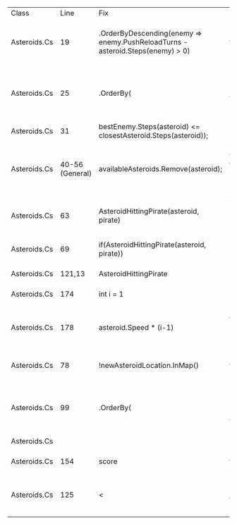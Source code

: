 <table>
    <tr>
        <td>Class</td>
        <td>Line</td>
        <td>Fix</td>
        <td>Reason</td>
    </tr>
    <tr>
        <td>Asteroids.Cs</td>
        <td>19</td>
        <td>.OrderByDescending(enemy => enemy.PushReloadTurns - asteroid.Steps(enemy) > 0)</td>
        <td>it is better to order by enemies who the asteroid can hit when they don't have a push</td>
    </tr>
    <tr>
        <td>Asteroids.Cs</td>
        <td>25</td>
        <td>.OrderBy(</td>
        <td>instead of orderbyDescending because it is better to hit the closest capsule that we can hit</td>
    </tr>
    <tr>
        <td>Asteroids.Cs</td>
        <td>31</td>
        <td>bestEnemy.Steps(asteroid) <= closestAsteroid.Steps(asteroid));</td>
        <td> put asteroid instead of pirate</td>
    </tr>
    <tr>
        <td>Asteroids.Cs</td>
        <td>40-56 (General)</td>
        <td>availableAsteroids.Remove(asteroid);</td>
        <td>we have to remove the asteroid from the available asteroids to make sure we don't push it more than once</td>
    </tr>
    <tr>
        <td>Asteroids.Cs</td>
        <td>63</td>
        <td>AsteroidHittingPirate(asteroid, pirate)</td>
        <td>we don't want to push it to the border if it is not hitting us</td>
    </tr>
    <tr>
        <td>Asteroids.Cs</td>
        <td>69</td>
        <td>if(AsteroidHittingPirate(asteroid, pirate))</td>
        <td>we don't want to push it randomly if it is not hitting us</td>
    </tr>
    <tr>
        <td>Asteroids.Cs</td>
        <td>121,13</td>
        <td>AsteroidHittingPirate</td>
        <td>Changed name to make it clearer</td>
    </tr>
    <tr>
        <td>Asteroids.Cs</td>
        <td>174</td>
        <td>int i = 1 </td>
        <td>changed starting steps to 1</td>
    </tr>
    <tr>
        <td>Asteroids.Cs</td>
        <td>178</td>
        <td>asteroid.Speed * (i-1)</td>
        <td>because the first turn the asteroid does not move it only gains the push distance</td>
    </tr>
    <tr>
        <td>Asteroids.Cs</td>
        <td>78</td>
        <td>!newAsteroidLocation.InMap()</td>
        <td>removed in map from inside the where</td>
    </tr>
    <tr>
        <td>Asteroids.Cs</td>
        <td>99</td>
        <td>.OrderBy(</td>
        <td> changed orderby to normal because we should target the closest capsule to the mothership that we can hit</td>
    </tr>
    <tr>
        <td>Asteroids.Cs</td>
        <td></td>
        <td></td>
        <td></td>
    </tr>
    <tr>
        <td>Asteroids.Cs</td>
        <td>154</td>
        <td>score</td>
        <td>changed the value to score since it already exists</td>
    </tr>
    <tr>
        <td>Asteroids.Cs</td>
        <td>125</td>
        <td><</td>
        <td> changed <= to < because we want them to hit each other</td>
    </tr>
    <tr>
        <td></td>
        <td></td>
        <td></td>
        <td></td>
    </tr>
</table>